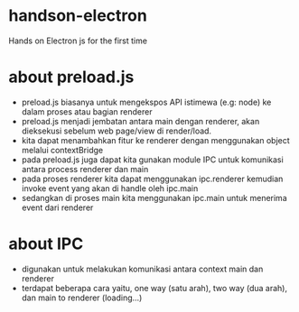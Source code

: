 # handson-electron
Hands on Electron js for the first time

# about preload.js
- preload.js biasanya untuk mengekspos API istimewa (e.g: node) ke dalam proses atau bagian renderer
- preload.js menjadi jembatan antara main dengan renderer, akan dieksekusi sebelum web page/view di render/load.
- kita dapat menambahkan fitur ke renderer dengan menggunakan object melalui contextBridge
- pada preload.js juga dapat kita gunakan module IPC untuk komunikasi antara process renderer dan main
- pada proses renderer kita dapat menggunakan ipc.renderer kemudian invoke event yang akan di handle oleh ipc.main
- sedangkan di proses main kita menggunakan ipc.main untuk menerima event dari renderer

# about IPC
- digunakan untuk melakukan komunikasi antara context main dan renderer
- terdapat beberapa cara yaitu, one way (satu arah), two way (dua arah), dan main to renderer (loading...)
